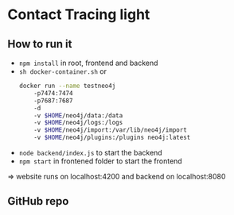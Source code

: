 # Contact Tracing light
## How to run it
- `npm install` in root, frontend and backend
- `sh docker-container.sh` or 
    ```sh
    docker run --name testneo4j 
        -p7474:7474 
        -p7687:7687 
        -d 
        -v $HOME/neo4j/data:/data 
        -v $HOME/neo4j/logs:/logs 
        -v $HOME/neo4j/import:/var/lib/neo4j/import 
        -v $HOME/neo4j/plugins:/plugins neo4j:latest
    ```
- `node backend/index.js` to start the backend
- `npm start` in frontened folder to start the frontend 

=> website runs on localhost:4200 and backend on localhost:8080

## GitHub repo

